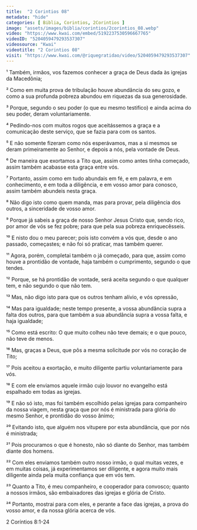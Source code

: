 ```yaml
---
title:  "2 Corintios 08"
metadate: "hide"
categories: [ Biblia, Corintios, 2Corintios ]
image: "assets/images/biblia/corintios/2corintios_08.webp"
video: "https://www.kwai.com/embed/5192237530596667765"
videoID: "5204059479293537307"
videosource: "Kwai"
videotitle: "2 Corintios 08"
visit: "https://www.kwai.com/@riquegratidao/video/5204059479293537307"
---
```





¹ Também, irmãos, vos fazemos conhecer a graça de Deus dada às igrejas da Macedônia;

² Como em muita prova de tribulação houve abundância do seu gozo, e como a sua profunda pobreza abundou em riquezas da sua generosidade.

³ Porque, segundo o seu poder (o que eu mesmo testifico) e ainda acima do seu poder, deram voluntariamente.

⁴ Pedindo-nos com muitos rogos que aceitássemos a graça e a comunicação deste serviço, que se fazia para com os santos.

⁵ E não somente fizeram como nós esperávamos, mas a si mesmos se deram primeiramente ao Senhor, e depois a nós, pela vontade de Deus.

⁶ De maneira que exortamos a Tito que, assim como antes tinha começado, assim também acabasse esta graça entre vós.

⁷ Portanto, assim como em tudo abundais em fé, e em palavra, e em conhecimento, e em toda a diligência, e em vosso amor para conosco, assim também abundeis nesta graça.

⁸ Não digo isto como quem manda, mas para provar, pela diligência dos outros, a sinceridade de vosso amor.

⁹ Porque já sabeis a graça de nosso Senhor Jesus Cristo que, sendo rico, por amor de vós se fez pobre; para que pela sua pobreza enriquecêsseis.

¹⁰ E nisto dou o meu parecer; pois isto convém a vós que, desde o ano passado, começastes; e não foi só praticar, mas também querer.

¹¹ Agora, porém, completai também o já começado, para que, assim como houve a prontidão de vontade, haja também o cumprimento, segundo o que tendes.

¹² Porque, se há prontidão de vontade, será aceita segundo o que qualquer tem, e não segundo o que não tem.

¹³ Mas, não digo isto para que os outros tenham alívio, e vós opressão,

¹⁴ Mas para igualdade; neste tempo presente, a vossa abundância supra a falta dos outros, para que também a sua abundância supra a vossa falta, e haja igualdade;

¹⁵ Como está escrito: O que muito colheu não teve demais; e o que pouco, não teve de menos.

¹⁶ Mas, graças a Deus, que pôs a mesma solicitude por vós no coração de Tito;

¹⁷ Pois aceitou a exortação, e muito diligente partiu voluntariamente para vós.

¹⁸ E com ele enviamos aquele irmão cujo louvor no evangelho está espalhado em todas as igrejas.

¹⁹ E não só isto, mas foi também escolhido pelas igrejas para companheiro da nossa viagem, nesta graça que por nós é ministrada para glória do mesmo Senhor, e prontidão do vosso ânimo;

²⁰ Evitando isto, que alguém nos vitupere por esta abundância, que por nós é ministrada;

²¹ Pois procuramos o que é honesto, não só diante do Senhor, mas também diante dos homens.

²² Com eles enviamos também outro nosso irmão, o qual muitas vezes, e em muitas coisas, já experimentamos ser diligente, e agora muito mais diligente ainda pela muita confiança que em vós tem.

²³ Quanto a Tito, é meu companheiro, e cooperador para convosco; quanto a nossos irmãos, são embaixadores das igrejas e glória de Cristo.

²⁴ Portanto, mostrai para com eles, e perante a face das igrejas, a prova do vosso amor, e da nossa glória acerca de vós. 



2 Coríntios 8:1-24

